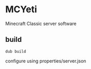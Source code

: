 # MCYeti
Minecraft Classic server software

## build
```
dub build
```

configure using properties/server.json
